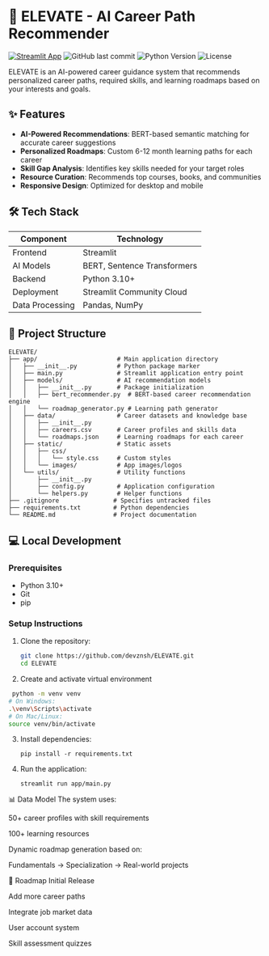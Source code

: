 # 🚀 ELEVATE - AI Career Path Recommender

[![Streamlit App](https://static.streamlit.io/badges/streamlit_badge_black_white.svg)](https://elevatesystem.streamlit.app/)
![GitHub last commit](https://img.shields.io/github/last-commit/devznsh/ELEVATE)
![Python Version](https://img.shields.io/badge/python-3.10%2B-blue)
![License](https://img.shields.io/badge/license-MIT-green)

ELEVATE is an AI-powered career guidance system that recommends personalized career paths, required skills, and learning roadmaps based on your interests and goals.

## ✨ Features

- **AI-Powered Recommendations**: BERT-based semantic matching for accurate career suggestions
- **Personalized Roadmaps**: Custom 6-12 month learning paths for each career
- **Skill Gap Analysis**: Identifies key skills needed for your target roles
- **Resource Curation**: Recommends top courses, books, and communities
- **Responsive Design**: Optimized for desktop and mobile

## 🛠️ Tech Stack

| Component          | Technology |
|--------------------|------------|
| Frontend           | Streamlit  |
| AI Models          | BERT, Sentence Transformers |
| Backend            | Python 3.10+ |
| Deployment         | Streamlit Community Cloud |
| Data Processing    | Pandas, NumPy |

## 📂 Project Structure

```
ELEVATE/
├── app/                      # Main application directory
│   ├── __init__.py           # Python package marker
│   ├── main.py               # Streamlit application entry point
│   ├── models/               # AI recommendation models
│   │   ├── __init__.py       # Package initialization
│   │   ├── bert_recommender.py  # BERT-based career recommendation engine
│   │   └── roadmap_generator.py # Learning path generator
│   ├── data/                 # Career datasets and knowledge base
│   │   ├── __init__.py
│   │   ├── careers.csv       # Career profiles and skills data
│   │   └── roadmaps.json     # Learning roadmaps for each career
│   ├── static/               # Static assets
│   │   ├── css/
│   │   │   └── style.css     # Custom styles
│   │   └── images/           # App images/logos
│   └── utils/                # Utility functions
│       ├── __init__.py
│       ├── config.py         # Application configuration
│       └── helpers.py        # Helper functions
├── .gitignore               # Specifies untracked files
├── requirements.txt         # Python dependencies
└── README.md                # Project documentation
```

## 💻 Local Development

### Prerequisites
- Python 3.10+
- Git
- pip

### Setup Instructions

1. Clone the repository:
   ```bash
   git clone https://github.com/devznsh/ELEVATE.git
   cd ELEVATE
2. Create and activate virtual environment
  ```bash
   python -m venv venv
  # On Windows:
  .\venv\Scripts\activate
  # On Mac/Linux:
  source venv/bin/activate
```
3. Install dependencies:
   ```
   pip install -r requirements.txt
   ```
4. Run the application:
    ```
    streamlit run app/main.py
    ```
📊 Data Model
The system uses:

50+ career profiles with skill requirements

100+ learning resources

Dynamic roadmap generation based on:

Fundamentals → Specialization → Real-world projects

🎯 Roadmap
Initial Release

Add more career paths

Integrate job market data

User account system

Skill assessment quizzes

